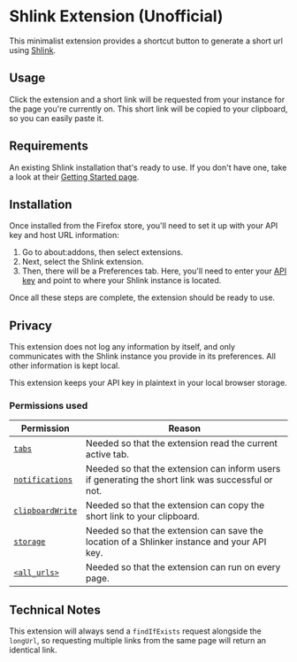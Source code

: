 # Shlink Extension (Unofficial)

This minimalist extension provides a shortcut button to generate a short url
using [Shlink][home-page].

## Usage

Click the extension and a short link will be requested from your instance
for the page you're currently on. This short link will be copied to your
clipboard, so you can easily paste it.

## Requirements

An existing Shlink installation that's ready to use. If you don't have one,
take a look at their [Getting Started page][getting-started].

## Installation

Once installed from the Firefox store, you'll need to set it up with your API
key and host URL information:

1. Go to about:addons, then select extensions.
2. Next, select the Shlink extension.
3. Then, there will be a Preferences tab. Here, you'll need to enter your [API
key][api-key-docs] and point to where your Shlink instance is located.

Once all these steps are complete, the extension should be ready to use.

## Privacy

This extension does not log any information by itself, and only communicates
with the Shlink instance you provide in its preferences. All other information
is kept local.

This extension keeps your API key in plaintext in your local browser storage.

### Permissions used

| Permission                        | Reason |
| --------------------------------- | ------ |
| [`tabs`][tabs-api]                | Needed so that the extension read the current active tab. |
| [`notifications`][notif-api]      | Needed so that the extension can inform users if generating the short link was successful or not. |
| [`clipboardWrite`][clipboard-api] | Needed so that the extension can copy the short link to your clipboard. |
| [`storage`][storage-api]          | Needed so that the extension can save the location of a Shlinker instance and your API key. |
| [`<all_urls>`][all-urls-api]      | Needed so that the extension can run on every page. |

## Technical Notes

This extension will always send a `findIfExists` request alongside the `longUrl`, so requesting multiple links from the same page will return an identical link.

[home-page]: https://shlink.io
[getting-started]: https://shlink.io/documentation
[api-key-docs]: https://shlink.io/documentation/api-docs/authentication/
[tabs-api]: https://developer.mozilla.org/en-US/docs/Mozilla/Add-ons/WebExtensions/API/tabs
[notif-api]: https://developer.mozilla.org/en-US/docs/Mozilla/Add-ons/WebExtensions/API/notifications
[clipboard-api]: https://developer.mozilla.org/en-US/docs/Mozilla/Add-ons/WebExtensions/API/clipboard
[storage-api]: https://developer.mozilla.org/en-US/docs/Mozilla/Add-ons/WebExtensions/API/storage
[all-urls-api]: https://developer.mozilla.org/en-US/docs/Mozilla/Add-ons/WebExtensions/Match_patterns